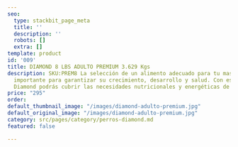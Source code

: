```yaml
---
seo:
  type: stackbit_page_meta
  title: ''
  description: ''
  robots: []
  extra: []
template: product
id: '009'
title: DIAMOND 8 LBS ADULTO PREMIUM 3.629 Kgs
description: SKU:PREM8 La selección de un alimento adecuado para tu mascota es muy
  importante para garantizar su crecimiento, desarrollo y salud. Con esta opción de
  Diamond podrás cubrir las necesidades nutricionales y energéticas de tu Perro.
price: "295"
order: 
default_thumbnail_image: "/images/diamond-adulto-premium.jpg"
default_original_image: "/images/diamond-adulto-premium.jpg"
category: src/pages/category/perros-diamond.md
featured: false

---
```

